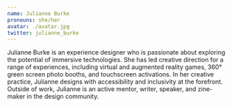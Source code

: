 ```yaml
---
name: Julianne Burke
pronouns: she/her
avatar: ./avatar.jpg
twitter: julianne_burke
---
```


Julianne Burke is an experience designer who is passionate about exploring the potential of immersive technologies. She has led creative direction for a range of experiences, including virtual and augmented reality games, 360° green screen photo booths, and touchscreen activations. In her creative practice, Julianne designs with accessibility and inclusivity at the forefront. Outside of work, Julianne is an active mentor, writer, speaker, and zine-maker in the design community.
